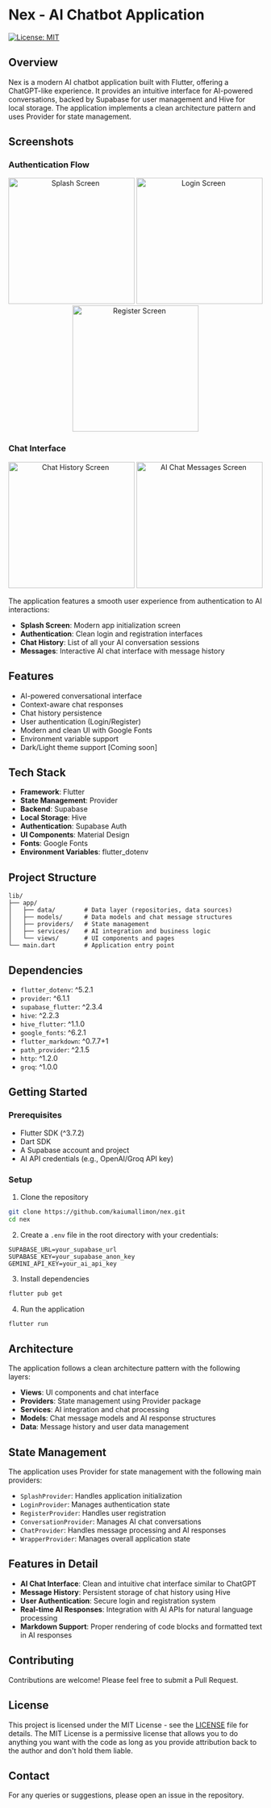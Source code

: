 # Nex - AI Chatbot Application

[![License: MIT](https://img.shields.io/badge/License-MIT-yellow.svg)](https://opensource.org/licenses/MIT)

## Overview
Nex is a modern AI chatbot application built with Flutter, offering a ChatGPT-like experience. It provides an intuitive interface for AI-powered conversations, backed by Supabase for user management and Hive for local storage. The application implements a clean architecture pattern and uses Provider for state management.

## Screenshots

### Authentication Flow
<div align="center">
  <img src="demo_images/splash.png" alt="Splash Screen" width="250"/>
  <img src="demo_images/login.png" alt="Login Screen" width="250"/>
  <img src="demo_images/register.png" alt="Register Screen" width="250"/>
</div>

### Chat Interface
<div align="center">
  <img src="demo_images/conversations.png" alt="Chat History Screen" width="250"/>
  <img src="demo_images/messages.png" alt="AI Chat Messages Screen" width="250"/>
</div>

The application features a smooth user experience from authentication to AI interactions:
- **Splash Screen**: Modern app initialization screen
- **Authentication**: Clean login and registration interfaces
- **Chat History**: List of all your AI conversation sessions
- **Messages**: Interactive AI chat interface with message history

## Features
- AI-powered conversational interface
- Context-aware chat responses
- Chat history persistence
- User authentication (Login/Register)
- Modern and clean UI with Google Fonts
- Environment variable support
- Dark/Light theme support [Coming soon]

## Tech Stack
- **Framework**: Flutter
- **State Management**: Provider
- **Backend**: Supabase
- **Local Storage**: Hive
- **Authentication**: Supabase Auth
- **UI Components**: Material Design
- **Fonts**: Google Fonts
- **Environment Variables**: flutter_dotenv

## Project Structure
```
lib/
├── app/
│   ├── data/        # Data layer (repositories, data sources)
│   ├── models/      # Data models and chat message structures
│   ├── providers/   # State management
│   ├── services/    # AI integration and business logic
│   └── views/       # UI components and pages
└── main.dart        # Application entry point
```

## Dependencies
- `flutter_dotenv`: ^5.2.1
- `provider`: ^6.1.1
- `supabase_flutter`: ^2.3.4
- `hive`: ^2.2.3
- `hive_flutter`: ^1.1.0
- `google_fonts`: ^6.2.1
- `flutter_markdown`: ^0.7.7+1
- `path_provider`: ^2.1.5
- `http`: ^1.2.0
- `groq`: ^1.0.0

## Getting Started

### Prerequisites
- Flutter SDK (^3.7.2)
- Dart SDK
- A Supabase account and project
- AI API credentials (e.g., OpenAI/Groq API key)

### Setup
1. Clone the repository
```bash
git clone https://github.com/kaiumallimon/nex.git
cd nex
```

2. Create a `.env` file in the root directory with your credentials:
```
SUPABASE_URL=your_supabase_url
SUPABASE_KEY=your_supabase_anon_key
GEMINI_API_KEY=your_ai_api_key
```

3. Install dependencies
```bash
flutter pub get
```

4. Run the application
```bash
flutter run
```

## Architecture
The application follows a clean architecture pattern with the following layers:
- **Views**: UI components and chat interface
- **Providers**: State management using Provider package
- **Services**: AI integration and chat processing
- **Models**: Chat message models and AI response structures
- **Data**: Message history and user data management

## State Management
The application uses Provider for state management with the following main providers:
- `SplashProvider`: Handles application initialization
- `LoginProvider`: Manages authentication state
- `RegisterProvider`: Handles user registration
- `ConversationProvider`: Manages AI chat conversations
- `ChatProvider`: Handles message processing and AI responses
- `WrapperProvider`: Manages overall application state

## Features in Detail
- **AI Chat Interface**: Clean and intuitive chat interface similar to ChatGPT
- **Message History**: Persistent storage of chat history using Hive
- **User Authentication**: Secure login and registration system
- **Real-time AI Responses**: Integration with AI APIs for natural language processing
- **Markdown Support**: Proper rendering of code blocks and formatted text in AI responses

## Contributing
Contributions are welcome! Please feel free to submit a Pull Request.

## License
This project is licensed under the MIT License - see the [LICENSE](LICENSE) file for details. The MIT License is a permissive license that allows you to do anything you want with the code as long as you provide attribution back to the author and don't hold them liable.

## Contact
For any queries or suggestions, please open an issue in the repository.
